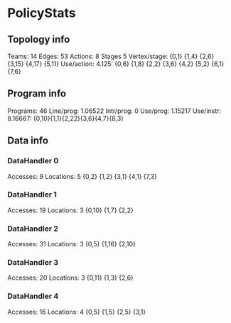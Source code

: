 # PolicyStats
## Topology info
Teams:		14
Edges:		53
Actions:	8
Stages		5
Vertex/stage:	{0,1} {1,4} {2,6} {3,15} {4,17} {5,11} 
Use/action:	4.125: {0,6} {1,8} {2,2} {3,6} {4,2} {5,2} {6,1} {7,6} 

## Program info
Programs:	46
Line/prog:	1.06522
Intr/prog:	0
Use/prog:	1.15217
Use/instr:	8.16667: {0,10}{1,1}{2,22}{3,6}{4,7}{8,3}

## Data info

### DataHandler 0
Accesses:	9
Locations:	5
{0,2} {1,2} {3,1} {4,1} {7,3} 

### DataHandler 1
Accesses:	19
Locations:	3
{0,10} {1,7} {2,2} 

### DataHandler 2
Accesses:	31
Locations:	3
{0,5} {1,16} {2,10} 

### DataHandler 3
Accesses:	20
Locations:	3
{0,11} {1,3} {2,6} 

### DataHandler 4
Accesses:	16
Locations:	4
{0,5} {1,5} {2,5} {3,1} 